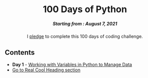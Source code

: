<h1 align="center"> 
100 Days of Python
</h1>
<h5 align="center">
Starting from : August 7, 2021
</h5>

<p align="center">
I <a href="https://github.com/Tapas15/100-Days-of-code/blob/master/Day-1/2.1%20App%20Brewery%20-%20100%20Days%20of%20Python%20Pledge.pdf">pledge</a> to complete this 100 days of coding challenge.
</p>

## Contents

- <b>Day 1</b> - [Working with Variables in Python to Manage Data](href="https://github.com/Tapas15/100-Days-of-code/tree/master/Day-1")
- [Go to Real Cool Heading section](#real-cool-heading)